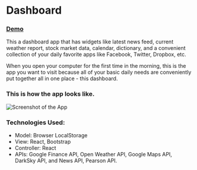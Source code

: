 # Dashboard 

### [Demo](https://tenzin15.github.io/dashboard/)

This a dashboard app that has widgets like latest news feed, current weather report, stock market data, calendar, dictionary, and a convenient collection of your daily favorite apps like Facebook, Twitter, Dropbox, etc. 

When you open your computer for the first time in the morning, this is the app you want to visit because all of your basic daily needs are conveniently put together all in one place - this dashboard.

### This is how the app looks like.
 ![Screenshot of the App](./your_dashboard_ss.png)

### Technologies Used:
*   Model: Browser LocalStorage 
*   View: React, Bootstrap 
*   Controller: React 
*   APIs: Google Finance API, Open Weather API, Google Maps API, DarkSky API, and News API, Pearson API.

